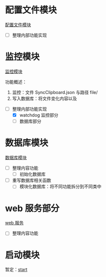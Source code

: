 # 配置文件模块
[配置文件模块](config.py)

- [ ] 整理内部功能实现

# 监控模块
[监控模块](history_service.py)

功能概述：
1. 监控：文件 SyncClipboard.json 与路径 file/
2. 写入数据库：将文件变化内容以及

- [ ] 整理内部功能实现
  - [x] watchdog 监控部分
  - [ ] 数据库部分

# 数据库模块
[数据库模块](database.py)

- [ ] 整理内容功能
  - [ ] 初始化数据库
- [ ] 重写数据库相关函数
  - [ ] 模块化数据库：将不同功能拆分到不同类中

# web 服务部分
[web 服务](web_server.py)

- [ ] 整理内容功能

# 启动模块
暂定：[start](start.py)

